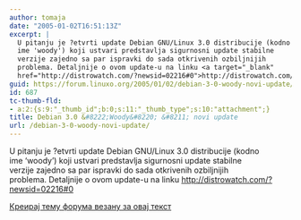 ```yaml
---
author: tomaja
date: "2005-01-02T16:51:13Z"
excerpt: |
  U pitanju je ?etvrti update Debian GNU/Linux 3.0 distribucije (kodno
  ime 'woody') koji ustvari predstavlja sigurnosni update stabilne
  verzije zajedno sa par ispravki do sada otkrivenih ozbiljnijih
  problema. Detaljnije o ovom update-u na linku <a target="_blank"
  href="http://distrowatch.com/?newsid=02216#0">http://distrowatch.com/?newsid=02216#0</a>
guid: https://forum.linuxo.org/2005/01/02/debian-3-0-woody-novi-update/
id: 687
tc-thumb-fld:
- a:2:{s:9:"_thumb_id";b:0;s:11:"_thumb_type";s:10:"attachment";}
title: Debian 3.0 &#8222;Woody&#8220; &#8211; novi update
url: /debian-3-0-woody-novi-update/
---
```

U pitanju je ?etvrti update Debian GNU/Linux 3.0 distribucije (kodno  
ime &#8216;woody&#8217;) koji ustvari predstavlja sigurnosni update stabilne  
verzije zajedno sa par ispravki do sada otkrivenih ozbiljnijih  
problema. Detaljnije o ovom update-u na linku <a target="_blank"
href="http://distrowatch.com/?newsid=02216#0">http://distrowatch.com/?newsid=02216#0</a><!--break-->

[Креирај тему форума везану за овај текст](https://linuxo.org/nova-tema-na-forumu/?se_pid=687)